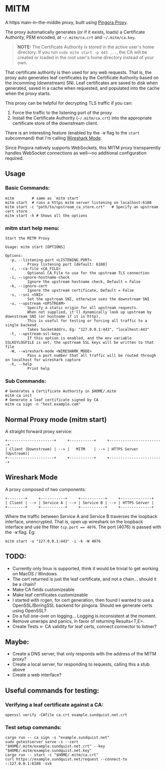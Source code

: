 # MITM 

A https main-in-the-middle proxy, built using [Pingora Proxy](https://docs.rs/pingora). 

The proxy automatically generates (or if it exists, loads) a Certificate Authority, PEM encoded, at `~/.mitm/ca.crt` and `~/.mitm/ca.key`.  

> **NOTE:**
> The Certificate Authority is stored in the active user's home directory. If you run `sudo mitm start -p 443 ...`, the CA will be created or loaded in the root user's home directory instead of your own.

That certificate authority is then used for any web requests.  That is, the proxy auto generates leaf certificates by the Certificate Authority based on the incomming (downstream) SNI.  Leaf certificates are saved to disk when generated, saved in a cache when requested, and populated into the cache when the proxy starts. 

This proxy can be helpful for decrypting TLS traffic if you can: 

1) Force the traffic to the listening port of the proxy
2) Install the Certificate Authority (`~/.mitm/ca.crt`) into the appropriate certificate store of the downstream client. 

There is an interesting feature (enabled by the `-W` flag to the `start` subcommand) that I'm calling [Wireshark Mode](#wireshark-mode).

Since Pingora natively supports WebSockets, this MITM proxy transparently handles WebSocket connections as well—no additional configuration required.

## Usage

### Basic Commands:

```
mitm        # same as `mitm start`
mitm start  # runs a https mitm server listening on localhost:6188
mitm start -c "path/to/upstream_ca_store.crt"   # Specify an upstream cert store 
mitm start -h # Shows all the options 
```

### mitm start help menu: 

```
Start the MITM Proxy

Usage: mitm start [OPTIONS]

Options:
  -p, --listening-port <LISTENING_PORT>
          Proxy listening port [default: 6188]
  -c, --ca-file <CA_FILE>
          Optional CA_File to use for the upstream TLS connection
  -i, --ignore-hostname-check
          Ignore the upstream hostname check, Default = False
  -k, --ignore-cert
          Ignore the upstream certificate, Default = False
  -s, --sni <SNI>
          Set the upstream SNI, otherwise uses the downstream SNI
  -u, --upstream <UPSTREAM>
          Specify a static origin for all upstream requests.
          When not supplied, it'll dynamically look up upstream by downstream SNI (or hostname if it is http).
          This is useful for testing or forcing all traffic to a single backend.
          Takes SocketAddrs, Eg: "127.0.0.1:443", "localhost:443"
  -t, --upstream-ssl-keys
          If this option is enabled, and the env variable SSLKEYLOGFILE is set, the upstream SSL keys will be written to that file
  -W, --wireshark-mode <WIRESHARK_MODE>
          Pass a port number that all traffic will be routed through on localhost for wireshark capture
  -h, --help
          Print help
```

### Sub Commands:

```
# Generates a Certificate Authority in $HOME/.mitm
mitm ca init
# Generate a leaf certificate signed by CA 
mitm ca sign -n "host.example.com" 
```

## Normal Proxy mode (mitm start)

A straight forward proxy service: 

```
+---------------------+     +-----------+     +------------------------+
| Client (Downstream) | --> |   MITM    | --> | HTTPS Server (Upstream)|
+---------------------+     +-----------+     +------------------------+
```

## Wireshark Mode 

A proxy composed of two components: 

```
+--------+     +-----------+     +-----------+     +--------------+
| Client | --> | Service A | --> | Service B | --> | HTTPS Server |
+--------+     +-----------+     +-----------+     +--------------+
```

Where the traffic between Service A and Service B traverses the loopback interface, unencrypted.  That is, open up wireshark on the loopback interface and use the filter `tcp.port == 4076`.  The port (4076) is passed with the `-W` flag.  Eg: 

```
mitm start -u "127.0.0.1:443" -i -k -W 4076
```

## TODO:
* Currently only linux is supported, think it would be trivial to get working on MacOS / Windows
* The cert returned is just the leaf certificate, and not a chain... should it be a chain?
* Make CA fields customizeable
* Make leaf certificates customizeable
* I started with rcgen, for cert generation, then found I wanted to use a OpenSSL/BoringSSL backend for pingora.  Should we generate certs using OpenSSL? 
* Do a full one-over on logging... Logging is inconsistent at the moment. 
* Remove unwraps and panics, in favor of returning Results<T,E>. 
* Create Tests <- CA validity for leaf certs, connect connector to listner? 

## Maybe:
* Create a DNS server, that only responds with the address of the MITM proxy? 
* Create a local server, for responding to requests, calling this a stub above
* Create a web interface?

## Useful commands for testing: 

### Verifying a leaf certificate against a CA:

```
openssl verify -CAfile ca.crt example.sundquist.net.crt
```

### Test setup commands: 

```
cargo run -- ca sign -s "example.sundquist.net"
sudo gotestserver serve -s --cert "$HOME/.mitm/example.sundquist.net.crt" --key "$HOME/.mitm/example.sundquist.net.key"
cargo run -- start -c "$HOME/.mitm/ca.crt"
curl https://example.sundquist.net/request --connect-to ::127.0.0.1:6188 -svk 
```
